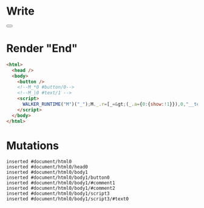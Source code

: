 # Write
  <button></button><!--M_*0 #button/0--><!--M_|0 #text/1 --><script>WALKER_RUNTIME("M")("_");M._.r=[_=>(_.a={0:{show:!1}}),0,"__tests__/template.marko_0_show",0];M._.w()</script>


# Render "End"
```html
<html>
  <head />
  <body>
    <button />
    <!--M_*0 #button/0-->
    <!--M_|0 #text/1 -->
    <script>
      WALKER_RUNTIME("M")("_");M._.r=[_=&gt;(_.a={0:{show:!1}}),0,"__tests__/template.marko_0_show",0];M._.w()
    </script>
  </body>
</html>
```

# Mutations
```
inserted #document/html0
inserted #document/html0/head0
inserted #document/html0/body1
inserted #document/html0/body1/button0
inserted #document/html0/body1/#comment1
inserted #document/html0/body1/#comment2
inserted #document/html0/body1/script3
inserted #document/html0/body1/script3/#text0
```